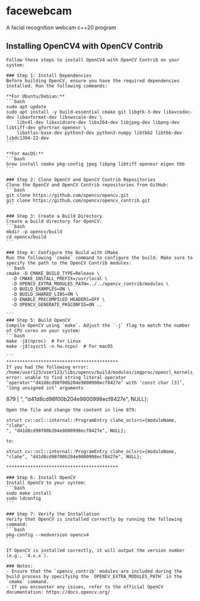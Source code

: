 # facewebcam
A facial recognition webcam c++20 program

## Installing OpenCV4 with OpenCV Contrib

    Follow these steps to install OpenCV4 with OpenCV Contrib on your system:

    ### Step 1: Install Dependencies
    Before building OpenCV, ensure you have the required dependencies installed. Run the following commands:

    **For Ubuntu/Debian:**
    ```bash
    sudo apt update
    sudo apt install -y build-essential cmake git libgtk-3-dev libavcodec-dev libavformat-dev libswscale-dev \
        libv4l-dev libxvidcore-dev libx264-dev libjpeg-dev libpng-dev libtiff-dev gfortran openexr \
        libatlas-base-dev python3-dev python3-numpy libtbb2 libtbb-dev libdc1394-22-dev
    ```

    **For macOS:**
    ```bash
    brew install cmake pkg-config jpeg libpng libtiff openexr eigen tbb
    ```

    ### Step 2: Clone OpenCV and OpenCV Contrib Repositories
    Clone the OpenCV and OpenCV Contrib repositories from GitHub:
    ```bash
    git clone https://github.com/opencv/opencv.git
    git clone https://github.com/opencv/opencv_contrib.git
    ```

    ### Step 3: Create a Build Directory
    Create a build directory for OpenCV:
    ```bash
    mkdir -p opencv/build
    cd opencv/build
    ```

    ### Step 4: Configure the Build with CMake
    Run the following `cmake` command to configure the build. Make sure to specify the path to the OpenCV Contrib modules:
    ```bash
    cmake -D CMAKE_BUILD_TYPE=Release \
      -D CMAKE_INSTALL_PREFIX=/usr/local \
      -D OPENCV_EXTRA_MODULES_PATH=../../opencv_contrib/modules \
      -D BUILD_EXAMPLES=ON \
      -D BUILD_SHARED_LIBS=ON \
      -D ENABLE_PRECOMPILED_HEADERS=OFF \
      -D OPENCV_GENERATE_PKGCONFIG=ON ..

    ```
    ### Step 5: Build OpenCV
    Compile OpenCV using `make`. Adjust the `-j` flag to match the number of CPU cores on your system:
    ```bash
    make -j$(nproc)  # For Linux
    make -j$(sysctl -n hw.ncpu)  # For macOS

    ```
    ******************************************
    If you had the following error:
    /home/user123/user123/libs/opencv/build/modules/imgproc/opencl_kernels_imgproc.cpp:879:1: error: unable to find string literal operator ‘operator""d41d8cd98f00b204e9800998ecf8427e’ with ‘const char [3]’, ‘long unsigned int’ arguments
  879 | ", "d41d8cd98f00b204e9800998ecf8427e", NULL};

    Open the file and change the content in line 879:

    struct cv::ocl::internal::ProgramEntry clahe_oclsrc={moduleName, "clahe",
    ", "d41d8cd98f00b204e9800998ecf8427e", NULL};

    to:

    struct cv::ocl::internal::ProgramEntry clahe_oclsrc={moduleName, "clahe", "d41d8cd98f00b204e9800998ecf8427e", NULL};

    ******************************************

    ### Step 6: Install OpenCV
    Install OpenCV to your system:
    ```bash
    sudo make install
    sudo ldconfig
    ```

    ### Step 7: Verify the Installation
    Verify that OpenCV is installed correctly by running the following command:
    ```bash
    pkg-config --modversion opencv4
    ```

    If OpenCV is installed correctly, it will output the version number (e.g., `4.x.x`).

    ### Notes:
    - Ensure that the `opencv_contrib` modules are included during the build process by specifying the `OPENCV_EXTRA_MODULES_PATH` in the `cmake` command.
    - If you encounter any issues, refer to the official OpenCV documentation: https://docs.opencv.org/

